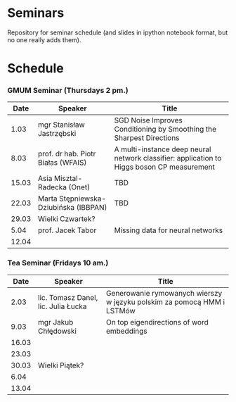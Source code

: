 # Seminars
Repository for seminar schedule (and slides in ipython notebook format, but no one really adds them).

# Schedule
### GMUM Seminar (Thursdays 2 pm.)
| Date  | Speaker                                            | Title                                                      |
|-------|----------------------------------------------------|----------------------------------------------------------- | 
|  1.03 | mgr Stanisław Jastrzębski                          | SGD Noise Improves Conditioning by Smoothing the Sharpest Directions                                                              |
|  8.03 | prof. dr hab. Piotr Białas (WFAIS)                 | A multi-instance deep neural network classifier: application to Higgs boson CP measurement                                   |
| 15.03 | Asia Misztal-Radecka (Onet)                        | TBD                                                        |
| 22.03 | Marta Stępniewska-Dziubińska (IBBPAN)              | TBD                                                        |
| 29.03 | Wielki Czwartek?                                   |                                                            |
|  5.04 | prof. Jacek Tabor                                  | Missing data for neural networks                           |
| 12.04 |                                                    |                                                            |


### Tea Seminar (Fridays 10 am.)
| Date  | Speaker                                            | Title                                                      |
|-------|----------------------------------------------------|----------------------------------------------------------- | 
|  2.03 | lic. Tomasz Danel, lic. Julia Łucka                | Generowanie rymowanych wierszy w języku polskim za pomocą HMM i LSTMów                                                                  |
|  9.03 | mgr Jakub Chłędowski                               |  On top eigendirections of word embeddings                 |
| 16.03 |                                                    |                                                            |
| 23.03 |                                                    |                                                            |
| 30.03 | Wielki Piątek?                                     |                                                            |
|  6.04 |                                                    |                                                            |
| 13.04 |                                                    |                                                            |
